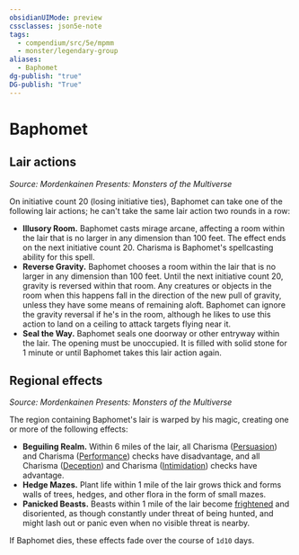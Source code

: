 ```yaml
---
obsidianUIMode: preview
cssclasses: json5e-note
tags:
  - compendium/src/5e/mpmm
  - monster/legendary-group
aliases:
  - Baphomet
dg-publish: "true"
DG-publish: "True"
---
```

# Baphomet

## Lair actions
_Source: Mordenkainen Presents: Monsters of the Multiverse_

On initiative count 20 (losing initiative ties), Baphomet can take one of the following lair actions; he can't take the same lair action two rounds in a row:

- **Illusory Room.** Baphomet casts mirage arcane, affecting a room within the lair that is no larger in any dimension than 100 feet. The effect ends on the next initiative count 20. Charisma is Baphomet's spellcasting ability for this spell.  
- **Reverse Gravity.** Baphomet chooses a room within the lair that is no larger in any dimension than 100 feet. Until the next initiative count 20, gravity is reversed within that room. Any creatures or objects in the room when this happens fall in the direction of the new pull of gravity, unless they have some means of remaining aloft. Baphomet can ignore the gravity reversal if he's in the room, although he likes to use this action to land on a ceiling to attack targets flying near it.  
- **Seal the Way.** Baphomet seals one doorway or other entryway within the lair. The opening must be unoccupied. It is filled with solid stone for 1 minute or until Baphomet takes this lair action again.  

## Regional effects
_Source: Mordenkainen Presents: Monsters of the Multiverse_

The region containing Baphomet's lair is warped by his magic, creating one or more of the following effects:

- **Beguiling Realm.** Within 6 miles of the lair, all Charisma ([Persuasion](rules/skills.md#Persuasion)) and Charisma ([Performance](rules/skills.md#Performance)) checks have disadvantage, and all Charisma ([Deception](rules/skills.md#Deception)) and Charisma ([Intimidation](rules/skills.md#Intimidation)) checks have advantage.  
- **Hedge Mazes.** Plant life within 1 mile of the lair grows thick and forms walls of trees, hedges, and other flora in the form of small mazes.  
- **Panicked Beasts.** Beasts within 1 mile of the lair become [frightened](rules/conditions.md#frightened) and disoriented, as though constantly under threat of being hunted, and might lash out or panic even when no visible threat is nearby.  

If Baphomet dies, these effects fade over the course of `1d10` days.
